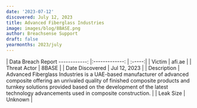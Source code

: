 ```yaml
---
date: '2023-07-12'
discovered: July 12, 2023
title: Advanced Fiberglass Industries
image: images/blog/8BASE.png
author: Breachsense Support
draft: false
yearmonths: 2023/july
---
```



| Data Breach Report
------------:     |:-------------:    | :-----:|
| Victim      | afi.ae      | 
| Threat Actor      |  8BASE     | 
| Date Discovered      | Jul 12, 2023      | 
| Description      | Advanced Fiberglass Industries is a UAE-based manufacturer of advanced composite offering an unrivaled quality of finished composite products and turnkey solutions provided based on the development of the latest technology advancements used in composite construction.      | 
| Leak Size      | Unknown      | 

